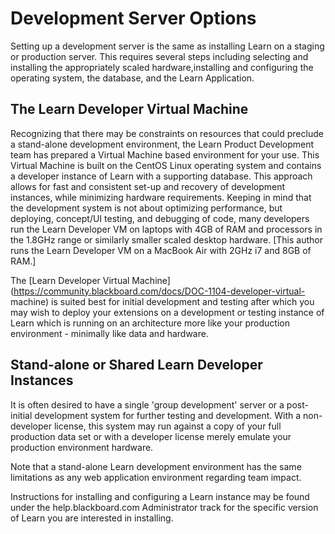 # Development Server Options
Setting up a development server is the same as installing Learn on a staging
or production server. This requires several steps including selecting and
installing the appropriately scaled hardware,installing and configuring the
operating system, the database, and the Learn Application.

## The Learn Developer Virtual Machine

Recognizing that there may be constraints on resources that could preclude a
stand-alone development environment, the Learn Product Development team has
prepared a Virtual Machine based environment for your use. This Virtual
Machine is built on the CentOS Linux operating system and contains a developer
instance of Learn with a supporting database. This approach allows for fast
and consistent set-up and recovery of development instances, while minimizing
hardware requirements. Keeping in mind that the development system is not
about optimizing performance, but deploying, concept/UI testing, and debugging
of code, many developers run the Learn Developer VM on laptops with 4GB of RAM
and processors in the 1.8GHz range or similarly smaller scaled desktop
hardware. [This author runs the Learn Developer VM on a MacBook Air with 2GHz
i7 and 8GB of RAM.]

The [Learn Developer Virtual
Machine](https://community.blackboard.com/docs/DOC-1104-developer-virtual-
machine) is suited best for initial development and testing after which you
may wish to deploy your extensions on a development or testing instance of
Learn which is running on an architecture more like your production
environment - minimally like data and hardware.

## Stand-alone or Shared Learn Developer Instances

It is often desired to have a single 'group development' server or a post-
initial development system for further testing and development. With a non-
developer license, this system may run against a copy of your full production
data set or with a developer license merely emulate your production
environment hardware.

Note that a stand-alone Learn development environment has the same limitations
as any web application environment regarding team impact.

Instructions for installing and configuring a Learn instance may be found
under the help.blackboard.com Administrator track for the specific version of
Learn you are interested in installing.

